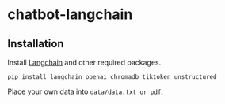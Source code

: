 # chatbot-langchain

## Installation

Install [Langchain](https://github.com/hwchase17/langchain) and other required packages.
```
pip install langchain openai chromadb tiktoken unstructured
```
Place your own data into `data/data.txt or pdf`.